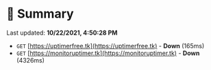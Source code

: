 # 📖 Summary
Last updated: **10/22/2021, 4:50:28 PM**

- `GET` [https://uptimerfree.tk](https://uptimerfree.tk) - **Down** (165ms)
- `GET` [https://monitoruptimer.tk](https://monitoruptimer.tk) - **Down** (4326ms)
